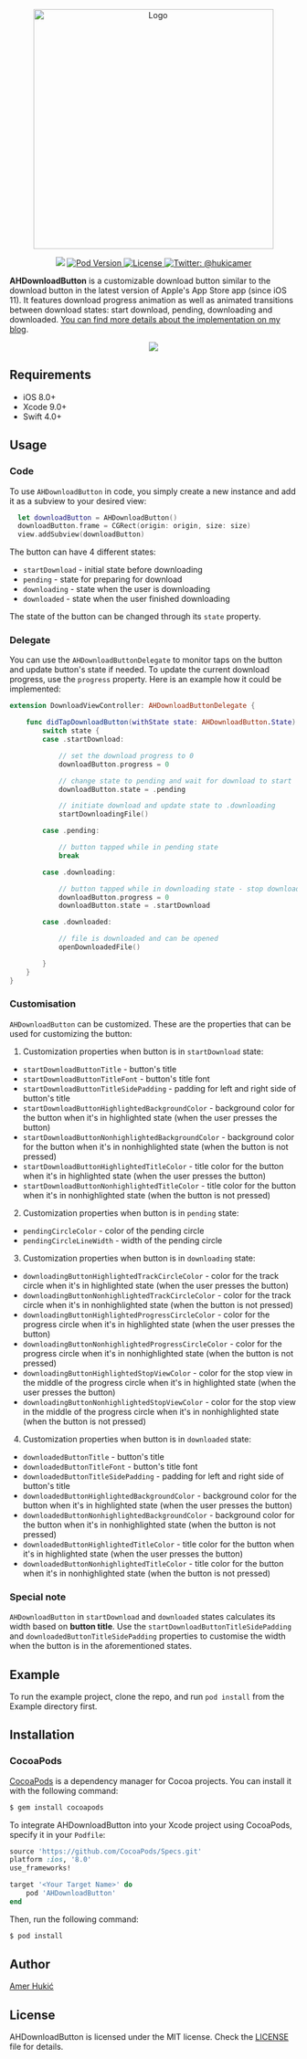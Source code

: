 <p align="center">
<img src="https://raw.githubusercontent.com/amerhukic/AHDownloadButton/master/Logo.png" width="420" max-width="80%" alt="Logo" />
</p>

<p align="center">
    <img src="https://img.shields.io/badge/Swift-4.2-orange.svg" />
    <a href="https://cocoapods.org/pods/AHDownloadButton">
        <img src="https://img.shields.io/cocoapods/v/AHDownloadButton.svg?style=flat" alt="Pod Version">
    </a>
    <a href="">
        <img src="https://img.shields.io/badge/Licence-MIT-green.svg" alt="License">
    </a>
    <a href="https://twitter.com/hukicamer">
        <img src="https://img.shields.io/badge/contact-%40hukicamer-blue.svg?style=flat" alt="Twitter: @hukicamer" />
    </a>
</p>

**AHDownloadButton** is a customizable download button similar to the download button in the latest version of Apple's App Store app (since iOS 11).
It features download progress animation as well as animated transitions between download states: start download, pending, downloading and downloaded. [You can find more details about the implementation on my blog](https://amerhukic.com/replicating-app-store-download-button).

<p align="center"><img src="https://raw.githubusercontent.com/amerhukic/AHDownloadButton/master/Demo.gif"/>
</p>

## Requirements

- iOS 8.0+
- Xcode 9.0+
- Swift 4.0+

## Usage

### Code
To use `AHDownloadButton` in code, you simply create a new instance and add it as a subview to your desired view:
```swift
  let downloadButton = AHDownloadButton()
  downloadButton.frame = CGRect(origin: origin, size: size)
  view.addSubview(downloadButton)
```
The button can have 4 different states:
- `startDownload` - initial state before downloading
- `pending` - state for preparing for download
- `downloading` - state when the user is downloading
- `downloaded` - state when the user finished downloading

The state of the button can be changed through its `state` property.

### Delegate
You can use the `AHDownloadButtonDelegate` to monitor taps on the button and update button's state if needed. To update the current download progress, use the `progress` property. Here is an example how it could be implemented:  

```swift
extension DownloadViewController: AHDownloadButtonDelegate {

    func didTapDownloadButton(withState state: AHDownloadButton.State) {
        switch state {
        case .startDownload:

            // set the download progress to 0
            downloadButton.progress = 0

            // change state to pending and wait for download to start
            downloadButton.state = .pending

            // initiate download and update state to .downloading
            startDownloadingFile()

        case .pending:

            // button tapped while in pending state
            break

        case .downloading:

            // button tapped while in downloading state - stop downloading
            downloadButton.progress = 0
            downloadButton.state = .startDownload

        case .downloaded:

            // file is downloaded and can be opened
            openDownloadedFile()

        }
    }
}
```

### Customisation

`AHDownloadButton` can be customized. These are the properties that can be used for customizing the button:

1. Customization properties when button is in `startDownload` state:

  - `startDownloadButtonTitle` - button's title
  - `startDownloadButtonTitleFont` - button's title font
  - `startDownloadButtonTitleSidePadding` - padding for left and right side of button's title
  - `startDownloadButtonHighlightedBackgroundColor` - background color for the button when it's in highlighted state (when the user presses the button)
  - `startDownloadButtonNonhighlightedBackgroundColor` - background color for the button when it's in nonhighlighted state (when the button is not pressed)
  - `startDownloadButtonHighlightedTitleColor` - title color for the button when it's in highlighted state (when the user presses the button)
  - `startDownloadButtonNonhighlightedTitleColor` - title color for the button when it's in nonhighlighted state (when the button is not pressed)


2. Customization properties when button is in `pending` state:

  - `pendingCircleColor` - color of the pending circle
  - `pendingCircleLineWidth` - width of the pending circle


3. Customization properties when button is in `downloading` state:

  - `downloadingButtonHighlightedTrackCircleColor` - color for the track circle when it's in highlighted state (when the user presses the button)
  - `downloadingButtonNonhighlightedTrackCircleColor` - color for the track circle when it's in nonhighlighted state (when the button is not pressed)
  - `downloadingButtonHighlightedProgressCircleColor` - color for the progress circle when it's in highlighted state (when the user presses the button)
  - `downloadingButtonNonhighlightedProgressCircleColor` - color for the progress circle when it's in nonhighlighted state (when the button is not pressed)
  - `downloadingButtonHighlightedStopViewColor` - color for the stop view in the middle of the progress circle when it's in highlighted state (when the user presses the button)
  - `downloadingButtonNonhighlightedStopViewColor` - color for the stop view in the middle of the progress circle when it's in nonhighlighted state (when the button is not pressed)


4. Customization properties when button is in `downloaded` state:

  - `downloadedButtonTitle` - button's title
  - `downloadedButtonTitleFont` - button's title font
  - `downloadedButtonTitleSidePadding` - padding for left and right side of button's title
  - `downloadedButtonHighlightedBackgroundColor` - background color for the button when it's in highlighted state (when the user presses the button)
  - `downloadedButtonNonhighlightedBackgroundColor` - background color for the button when it's in nonhighlighted state (when the button is not pressed)
  - `downloadedButtonHighlightedTitleColor` - title color for the button when it's in highlighted state (when the user presses the button)
  - `downloadedButtonNonhighlightedTitleColor` - title color for the button when it's in nonhighlighted state (when the button is not pressed)
  
### Special note

`AHDownloadButton` in `startDownload` and `downloaded` states calculates its width based on **button title**. Use the `startDownloadButtonTitleSidePadding` and `downloadedButtonTitleSidePadding` properties to customise the width when the button is in the aforementioned states.

## Example

To run the example project, clone the repo, and run `pod install` from the Example directory first.

## Installation

### CocoaPods

[CocoaPods](https://cocoapods.org) is a dependency manager for Cocoa projects. You can install it with the following command:

```bash
$ gem install cocoapods
```

To integrate AHDownloadButton into your Xcode project using CocoaPods, specify it in your `Podfile`:

```ruby
source 'https://github.com/CocoaPods/Specs.git'
platform :ios, '8.0'
use_frameworks!

target '<Your Target Name>' do
    pod 'AHDownloadButton'
end
```

Then, run the following command:

```bash
$ pod install
```

## Author

[Amer Hukić](https://amerhukic.com)

## License

AHDownloadButton is licensed under the MIT license. Check the [LICENSE](LICENSE) file for details.
